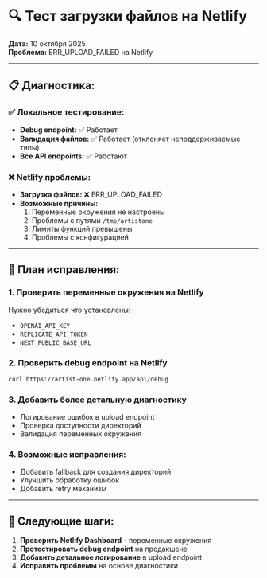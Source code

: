 # 🔍 Тест загрузки файлов на Netlify

**Дата:** 10 октября 2025  
**Проблема:** ERR_UPLOAD_FAILED на Netlify

---

## 📋 Диагностика:

### ✅ Локальное тестирование:
- **Debug endpoint:** ✅ Работает
- **Валидация файлов:** ✅ Работает (отклоняет неподдерживаемые типы)
- **Все API endpoints:** ✅ Работают

### ❌ Netlify проблемы:
- **Загрузка файлов:** ❌ ERR_UPLOAD_FAILED
- **Возможные причины:**
  1. Переменные окружения не настроены
  2. Проблемы с путями `/tmp/artistone`
  3. Лимиты функций превышены
  4. Проблемы с конфигурацией

---

## 🔧 План исправления:

### 1. Проверить переменные окружения на Netlify
Нужно убедиться что установлены:
- `OPENAI_API_KEY`
- `REPLICATE_API_TOKEN`
- `NEXT_PUBLIC_BASE_URL`

### 2. Проверить debug endpoint на Netlify
```bash
curl https://artist-one.netlify.app/api/debug
```

### 3. Добавить более детальную диагностику
- Логирование ошибок в upload endpoint
- Проверка доступности директорий
- Валидация переменных окружения

### 4. Возможные исправления:
- Добавить fallback для создания директорий
- Улучшить обработку ошибок
- Добавить retry механизм

---

## 🎯 Следующие шаги:

1. **Проверить Netlify Dashboard** - переменные окружения
2. **Протестировать debug endpoint** на продакшене
3. **Добавить детальное логирование** в upload endpoint
4. **Исправить проблемы** на основе диагностики

